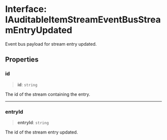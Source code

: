 # Interface: IAuditableItemStreamEventBusStreamEntryUpdated

Event bus payload for stream entry updated.

## Properties

### id

> **id**: `string`

The id of the stream containing the entry.

***

### entryId

> **entryId**: `string`

The id of the stream entry updated.
